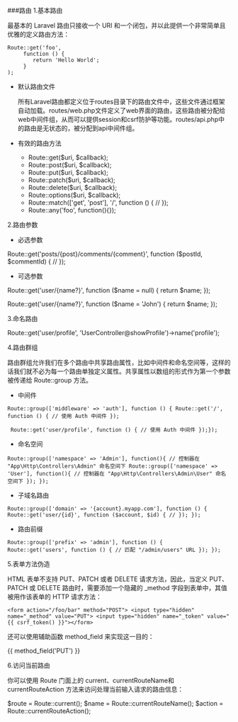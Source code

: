 ###路由
1.基本路由

最基本的 Laravel 路由只接收一个 URI 和一个闭包，并以此提供一个非常简单且优雅的定义路由方法：

```
Route::get('foo', 
     function () { 
        return 'Hello World';
     }
);
```
* 默认路由文件
    
    所有Laravel路由都定义位于routes目录下的路由文件中，这些文件通过框架自动加载。routes/web.php文件定义了web界面的路由，这些路由被分配给web中间件组，从而可以提供session和csrf防护等功能。routes/api.php中的路由是无状态的，被分配到api中间件组。

* 有效的路由方法
    * Route::get($uri, $callback);
    * Route::post($uri, $callback);
    * Route::put($uri, $callback); 
    * Route::patch($uri, $callback);
    * Route::delete($uri, $callback);
    * Route::options($uri, $callback);
    * Route::match(['get', 'post'], '/', function () { // });  
    * Route::any('foo', function(){});

2.路由参数
* 必选参数



 Route::get('posts/{post}/comments/{comment}', function ($postId, $commentId) { // });

* 可选参数

 Route::get('user/{name?}', function ($name = null) { return $name; });

 Route::get('user/{name?}', function ($name = 'John') { return $name; });

3.命名路由

Route::get('user/profile', 'UserController@showProfile')->name('profile');

4.路由群组

路由群组允许我们在多个路由中共享路由属性，比如中间件和命名空间等，这样的话我们就不必为每一个路由单独定义属性。共享属性以数组的形式作为第一个参数被传递给 Route::group 方法。

* 中间件

```
Route::group(['middleware' => 'auth'], function () { Route::get('/', function () { // 使用 Auth 中间件 });

 Route::get('user/profile', function () { // 使用 Auth 中间件 });});

```
* 命名空间
```
Route::group(['namespace' => 'Admin'], function(){ // 控制器在 "App\Http\Controllers\Admin" 命名空间下 Route::group(['namespace' => 'User'], function(){ // 控制器在 "App\Http\Controllers\Admin\User" 命名空间下 }); });
```
* 子域名路由

```
Route::group(['domain' => '{account}.myapp.com'], function () { Route::get('user/{id}', function ($account, $id) { // }); });
```
* 路由前缀

```
Route::group(['prefix' => 'admin'], function () {           Route::get('users', function () { // 匹配 "/admin/users" URL }); });
```

5.表单方法伪造

HTML 表单不支持 PUT、PATCH 或者 DELETE 请求方法，因此，当定义 PUT、PATCH 或 DELETE 路由时，需要添加一个隐藏的 _method 字段到表单中，其值被用作该表单的 HTTP 请求方法：

```
<form action="/foo/bar" method="POST"> <input type="hidden" name="_method" value="PUT"> <input type="hidden" name="_token" value="{{ csrf_token() }}"></form>
```
还可以使用辅助函数 method_field 来实现这一目的：

{{ method_field('PUT') }}

6.访问当前路由

你可以使用 Route 门面上的 current、currentRouteName和 currentRouteAction 方法来访问处理当前输入请求的路由信息：

$route = Route::current(); 
$name = Route::currentRouteName(); 
$action = Route::currentRouteAction();










    





                                                                              

